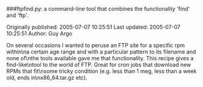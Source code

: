 ###ftpfind.py: a command-line tool that combines the functionality 'find' and 'ftp'.

Originally published: 2005-07-07 10:25:51
Last updated: 2005-07-07 10:25:51
Author: Guy Argo

On several occasions I wanted to peruse an FTP site for a specific rpm within\na certain age range and with a particular pattern to its filename and none of\nthe tools available gave me that functionality. This recipe gives a find-like\ntool to the world of FTP. Great for cron jobs that download new RPMs that fit\nsome tricky condition (e.g. less than 1 meg, less than a week old, ends in\nx86_64.tar.gz etc).